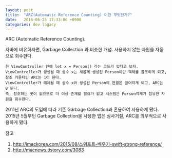 ```yaml
---
layout: post
title:  "ARC(Automatic Reference Counting) 이란 무엇인가?"
date:   2016-06-25 17:33:00 +0900
categories: dev lagacy
---
```

ARC (Automatic Reference Counting).

자바에 비유하자면, Garbage Collection 과 비슷한 개념.
사용하지 않는 자원을 자동으로 회수한다.

```
한 ViewController 안에 let x = Person() 라는 코드가 있다고 보자.
ViewController가 생성될 때 상수 x는 새롭게 생성된 Person이란 객체를 참조하게 되고, 참조 카운터인 ARC는 1이 된다.
ViewController가 해제될 때 상수 x와 생성된 Person의 연결은 끊어지게 되고, ARC는 0 된다.
즉, 참조하는 곳이 없으므로 더 이상 존재할 필요가 없고 시스템은 Person객체가 점유한 자원을 회수한다.
```

2011년 ARC의 도입에 따라 기존 Garbage Collection과 혼용하여 사용하게 됐다.
2015년 5월부턴 Garbage Collection을 사용한 앱은 심사거절, ARC를 의무적으로 사용하게 됐다.


참고
1. http://imackorea.com/2015/08/스위프트-배우기-swift-strong-reference/
2. http://macnews.tistory.com/3083
